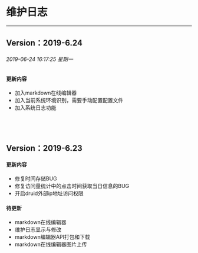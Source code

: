 # 维护日志
------------
## Version：2019-6.24
###### 2019-06-24 16:17:25 星期一
#### 更新内容
* 加入markdown在线编辑器
* 加入当前系统环境识别，需要手动配置配置文件
* 加入系统日志功能

&nbsp;
------------
## Version：2019-6.23
#### 更新内容
* 修复时间存储BUG
* 修复访问量统计中的点击时间获取当日信息的BUG
* 开启druid外部ip地址访问权限

#### 待更新
* markdown在线编辑器
* 维护日志显示与修改
* markdown编辑器API打包和下载
* markdown在线编辑器图片上传